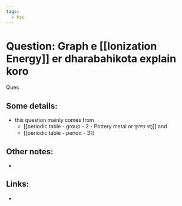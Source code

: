 ```yaml
---
tags:
  - hsc
---
```

# Question: Graph e [[Ionization Energy]] er dharabahikota explain koro 
Ques
## Some details:
- this question mainly comes from 
	- [[periodic table - group - 2 - Pottery metal or মৃৎক্ষার ধাতু]] and 
	- [[periodic table - period - 3]] 
## Other notes:
- 
## Links:
- 